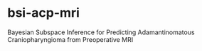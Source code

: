 # bsi-acp-mri
Bayesian Subspace Inference for Predicting Adamantinomatous Craniopharyngioma from Preoperative MRI
